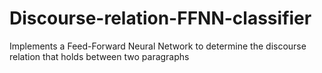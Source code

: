 # Discourse-relation-FFNN-classifier
Implements a Feed-Forward Neural Network to determine the discourse relation that holds between two paragraphs 
